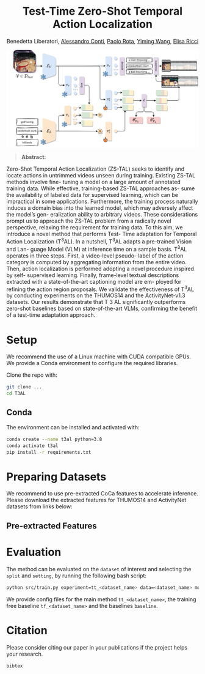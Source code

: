 <div align="center">

# Test-Time Zero-Shot Temporal Action Localization

Benedetta Liberatori, [Alessandro Conti](), [Paolo Rota](), [Yiming Wang](https://www.yimingwang.it/), [Elisa Ricci](http://elisaricci.eu/) <br>

<img src="media/method.png" alt="Paper" width="1200">
<div align="left">

> **Abstract:** 

Zero-Shot Temporal Action Localization (ZS-TAL) seeks
to identify and locate actions in untrimmed videos unseen
during training. Existing ZS-TAL methods involve fine-
tuning a model on a large amount of annotated training
data. While effective, training-based ZS-TAL approaches as-
sume the availability of labeled data for supervised learning,
which can be impractical in some applications. Furthermore,
the training process naturally induces a domain bias into the
learned model, which may adversely affect the model’s gen-
eralization ability to arbitrary videos. These considerations
prompt us to approach the ZS-TAL problem from a radically
novel perspective, relaxing the requirement for training data.
To this aim, we introduce a novel method that performs Test-
Time adaptation for Temporal Action Localization (T<sup>3</sup>AL).
In a nutshell, T<sup>3</sup>AL adapts a pre-trained Vision and Lan-
guage Model (VLM) at inference time on a sample basis.
T<sup>3</sup>AL operates in three steps. First, a video-level pseudo-
label of the action category is computed by aggregating
information from the entire video. Then, action localization
is performed adopting a novel procedure inspired by self-
supervised learning. Finally, frame-level textual descriptions
extracted with a state-of-the-art captioning model are em-
ployed for refining the action region proposals. We validate
the effectiveness of T<sup>3</sup>AL by conducting experiments on the
THUMOS14 and the ActivityNet-v1.3 datasets. Our results
demonstrate that T 3 AL significantly outperforms zero-shot
baselines based on state-of-the-art VLMs, confirming the
benefit of a test-time adaptation approach. 



# Setup

We recommend the use of a Linux machine with CUDA compatible GPUs. We provide a Conda environment to configure the required libraries.

Clone the repo with:

```bash
git clone ...
cd T3AL
```

## Conda

The environment can be installed and activated with:

```bash
conda create --name t3al python=3.8
conda activate t3al
pip install -r requirements.txt
```


# Preparing Datasets
We recommend to use pre-extracted CoCa features to accelerate inference. Please download the extracted features for THUMOS14 and ActivityNet datasets from links below: 

## Pre-extracted Features

# Evaluation

The method can be evaluated on the `dataset` of interest and selecting the `split` and `setting`, by running the following bash script:

```bash
python src/train.py experiment=tt_<dataset_name> data=<dataset_name> model.video_path=</path/to/data/> model.split=<split> model.setting=<setting> data.nsplit=0 exp_name=<exp_name>
```

We provide config files for the main method `tt_<dataset_name>`, the training free baseline `tf_<dataset_name>` and the baselines `baseline`. 

# Citation

Please consider citing our paper in your publications if the project helps your research.

```
bibtex
```